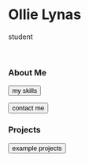 
# Ollie Lynas
student

<br>

<!-- ## Other Pages -->

### About Me
<button id = "md_files/about me/skills.md" class="link" onclick = "load_md(this.id);">my skills</button>

<button id = "md_files/about me/links.md" class="link" onclick = "load_md(this.id);">contact me</button>

### Projects
<button id = "md_files/portfolio/index.md" class="link" onclick = "load_md(this.id);">example projects</button>
